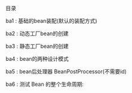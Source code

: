 
目录

ba1  :   基础的bean装配(默认的装配方式)

ba2  :   动态工厂bean的创建

ba3  :   静态工厂bean的创建

ba4  :   bean的两种设计模式

ba5  :   bean后处理器 BeanPostProcessor(不需要id)

ba6  :   测试 Bean 的整个生命周期: 